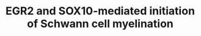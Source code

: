 ---
annotations:
- id: CL:0000218
  parent: animal cell
  type: Cell Type Ontology
  value: myelinating Schwann cell
- id: CL:0002573
  parent: animal cell
  type: Cell Type Ontology
  value: Schwann cell
- id: PW:0001251
  parent: regulatory pathway
  type: Pathway Ontology
  value: regulatory pathway pertinent to the brain
authors:
- ReactomeTeam
- DeSl
description: Schwann cells are glial cells of the peripheral nervous system that ensheath
  the peripheral nerves within a compacted lipid-rich myelin structure that is required
  for optimal transduction of nerve signals in motor and sensory nerves. Schwann cells
  develop from the neural crest in a differentiation process driven by factors derived
  from the Schwann cell itself, from the adjacent neuron or from the extracellular
  matrix (reviewed in Jessen and Mirsky, 2005). Upon peripheral nerve injury, mature
  Schwann cells can form repair cells that allow peripheral nerve regeneration through
  myelin phagocytosis and remyelination of the peripheral nerve. This process in some
  ways recapitulates the maturation of immature Schwann cells during development (reviewed
  in Jessen and Mirsky, 2016).  Mature, fully myelinated Schwann cells exhibit longitudinal
  and radial polarization. The axon-distal abaxonal membrane interacts with elements
  of the basal lamina through integrins and lamins and in this way resembles the basolateral
  domain of polarized epithelial cells. In contrast, the axon-proximal adaxonal membrane
  resembles the apical domain of an epithelial cell, and is enriched with adhesion
  molecules and receptors that mediate interaction with ligands from the axon (reviewed
  in Salzer, 2015).<br>Schwann cells express a number of Schwann-cell specific proteins,
  including components of the myelin sheath such as myelin basic protein (MBP) and
  myelin protein zero (MPZ). In addition, Schwann cells have high lipid content relative
  to other membranes, and are enriched in galactosphingolipids, cholesterol and saturated
  long chain fatty acids (reviewed in Garbay et al, 2000). This protein and lipid
  profile is driven by a Schwann cell myelination transcriptional program controlled
  by master regulators SOX10, POU3F1 and EGR2, among others (reviewed in Svaren and
  Meijer, 2008; Stolt and Wegner, 2016).  View original pathway at [http://www.reactome.org/PathwayBrowser/#DIAGRAM=9619665
  Reactome].
last-edited: 2021-01-25
organisms:
- Homo sapiens
redirect_from:
- /index.php/Pathway:WP5011
- /instance/WP5011
revision: null
schema-jsonld:
- '@context': https://schema.org/
  '@id': https://wikipathways.github.io/pathways/WP5011.html
  '@type': Dataset
  creator:
    '@type': Organization
    name: WikiPathways
  description: Schwann cells are glial cells of the peripheral nervous system that
    ensheath the peripheral nerves within a compacted lipid-rich myelin structure
    that is required for optimal transduction of nerve signals in motor and sensory
    nerves. Schwann cells develop from the neural crest in a differentiation process
    driven by factors derived from the Schwann cell itself, from the adjacent neuron
    or from the extracellular matrix (reviewed in Jessen and Mirsky, 2005). Upon peripheral
    nerve injury, mature Schwann cells can form repair cells that allow peripheral
    nerve regeneration through myelin phagocytosis and remyelination of the peripheral
    nerve. This process in some ways recapitulates the maturation of immature Schwann
    cells during development (reviewed in Jessen and Mirsky, 2016).  Mature, fully
    myelinated Schwann cells exhibit longitudinal and radial polarization. The axon-distal
    abaxonal membrane interacts with elements of the basal lamina through integrins
    and lamins and in this way resembles the basolateral domain of polarized epithelial
    cells. In contrast, the axon-proximal adaxonal membrane resembles the apical domain
    of an epithelial cell, and is enriched with adhesion molecules and receptors that
    mediate interaction with ligands from the axon (reviewed in Salzer, 2015).<br>Schwann
    cells express a number of Schwann-cell specific proteins, including components
    of the myelin sheath such as myelin basic protein (MBP) and myelin protein zero
    (MPZ). In addition, Schwann cells have high lipid content relative to other membranes,
    and are enriched in galactosphingolipids, cholesterol and saturated long chain
    fatty acids (reviewed in Garbay et al, 2000). This protein and lipid profile is
    driven by a Schwann cell myelination transcriptional program controlled by master
    regulators SOX10, POU3F1 and EGR2, among others (reviewed in Svaren and Meijer,
    2008; Stolt and Wegner, 2016).  View original pathway at [http://www.reactome.org/PathwayBrowser/#DIAGRAM=9619665
    Reactome].
  keywords:
  - ADGRG6
  - 'ADGRG6-CTF '
  - ADGRG6-CTF:ADGRG6-NTF
  - 'ADGRG6-NTF '
  - CYP51A1
  - CYP51A1 gene
  - 'CYP51A1 gene '
  - 'DAG1(30-653) '
  - 'DAG1(654-895) '
  - DRP2
  - 'DRP2 '
  - Dystroglycan
  - EGR2
  - 'EGR2 '
  - EGR2 gene
  - 'EGR2 gene '
  - GJB1 gene
  - 'GJB1 gene '
  - GJB11
  - GPR98
  - HDAC2
  - 'HDAC2 '
  - HMGCR
  - HMGCR gene
  - 'HMGCR gene '
  - L-PRX
  - 'L-PRX '
  - L-PRX dimer:DRP2
  - L-PRX:DRP2:dystroglycan:laminin-211:UTRN
  - 'LAMA2 '
  - 'LAMB1 '
  - 'LAMC1 '
  - Laminin-211
  - MAG
  - MAG gene
  - 'MAG gene '
  - MAG gene:EGR2:SOX10
  - MBP
  - MBP gene
  - 'MBP gene '
  - MBP gene:EGR2:SOX10
  - MPZ
  - MPZ gene
  - 'MPZ gene '
  - 'NAB1 '
  - NAB1,2
  - 'NAB2 '
  - PMP22
  - PMP22 Gene
  - 'PMP22 Gene '
  - POU3F1
  - 'POU3F1 '
  - POU3F1 gene
  - 'POU3F1 gene '
  - POU3F1 gene:SOX10
  - POU3F2
  - 'POU3F2 '
  - PRX
  - PRX gene
  - 'PRX gene '
  - PRX gene:EGR2:SOX10
  - SCD5
  - SCD5 gene
  - 'SCD5 gene '
  - SMARCA4
  - 'SMARCA4 '
  - SOX10
  - 'SOX10 '
  - SREBF2 dimer
  - 'SREBF2(1-484) '
  - 'TEAD1 '
  - TEAD1:WWTR1,YAP1
  - UTRN
  - 'UTRN '
  - 'WWTR1 '
  - 'YAP1 '
  - dimer
  - dimer:DRP2:Dystroglycan:Laminin-211
  - dimer:HDAC2:SMARCA4
  - gene:EGR2:SOX10:SMARCA4
  - gene:EGR2:SOX10:TEAD1:WWTR1,YAP1
  - gene:EGR2:SREBF2
  - gene:POU3F1:POU3F2:SOX10
  - gene:SOX10:EGR2:NAB1,2
  license: CC0
  name: EGR2 and SOX10-mediated initiation of Schwann cell myelination
seo: CreativeWork
title: EGR2 and SOX10-mediated initiation of Schwann cell myelination
wpid: WP5011
---